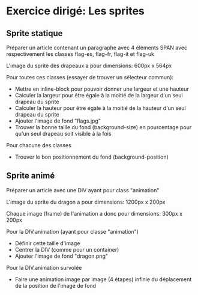 # Exercice dirigé: Les sprites

## Sprite statique

Préparer un article contenant un paragraphe avec 4 éléments SPAN avec respectivement les classes flag-es, flag-fr, flag-it et flag-uk

L'image du sprite des drapeaux a pour dimensions: 600px x 564px

Pour toutes ces classes (essayer de trouver un sélecteur commun):
- Mettre en inline-block pour pouvoir donner une largeur et une hauteur
- Calculer la largeur pour être égale à la moitié de la largeur d'un seul drapeau du sprite
- Calculer la hauteur pour être égale à la moitié de la hauteur d'un seul drapeau du sprite
- Ajouter l'image de fond "flags.jpg"
- Trouver la bonne taille du fond (background-size) en pourcentage pour qu'un seul drapeau soit visible à la fois

Pour chacune des classes
- Trouver le bon positionnement du fond (background-position)

## Sprite animé

Préparer un article avec une DIV ayant pour class "animation"

L'image du sprite du dragon a pour dimensions: 1200px x 200px

Chaque image (frame) de l'animation a donc pour dimensions: 300px x 200px

Pour la DIV.animation (ayant pour classe "animation")
- Définir cette taille d'image
- Centrer la DIV (comme pour un container)
- Ajouter l'image de fond "dragon.png"

Pour la DIV.animation survolée
- Faire une animation image par image (4 étapes) infinie du déplacement de la position de l'image de fond
